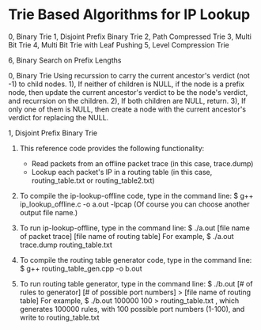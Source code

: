 # Trie Based Algorithms for IP Lookup

0, Binary Trie
1, Disjoint Prefix Binary Trie
2, Path Compressed Trie
3, Multi Bit Trie
4, Multi Bit Trie with Leaf Pushing
5, Level Compression Trie

6, Binary Search on Prefix Lengths


0, Binary Trie
Using recurssion to carry the current ancestor's verdict (not -1) to child nodes. 
1), If neither of children is NULL, if the node is a prefix node, then update the current ancestor's verdict to be the node's verdict, and recurrsion on the children. 
2), If both children are NULL, return. 
3), If only one of them is NULL, then create a node with the current ancestor's verdict for replacing the NULL.  

1, Disjoint Prefix Binary Trie


1. This reference code provides the following functionality:
   - Read packets from an offline packet trace (in this case, trace.dump)
   - Lookup each packet's IP in a routing table (in this case, routing_table.txt or routing_table2.txt)

2. To compile the ip-lookup-offline code, type in the command line:
   $ g++ ip_lookup_offline.c -o a.out -lpcap
   (Of course you can choose another output file name.)

3. To run ip-lookup-offline, type in the command line:
   $ ./a.out [file name of packet trace] [file name of routing table]
   For example,
   $ ./a.out trace.dump routing_table.txt

4. To compile the routing table generator code, type in the command line:
   $ g++ routing_table_gen.cpp -o b.out

5. To run routing table generator, type in the command line:
   $ ./b.out [# of rules to generator] [# of possible port numbers] > [file name of routing table]
   For example,
   $ ./b.out 100000 100 > routing_table.txt
   , which generates 100000 rules, with 100 possible port numbers (1-100), and write to routing_table.txt
